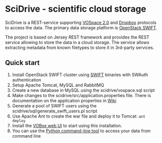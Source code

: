 SciDrive - scientific cloud storage
================================

SciDrive is a REST-service supporting [VOSpace 2.0](http://www.ivoa.net/documents/VOSpace/) and [Dropbox](https://www.dropbox.com/developers/core/docs)
protocols to access the data. The primary data storage platform is [OpenStack SWIFT](http://docs.openstack.org/developer/swift/).

The project is based on Jersey REST framework and provides the REST service allowing to store the data in a cloud storage.
The service allows extracting metadata from known filetypes to store it in 3rd-party services.

Quick start
-----------
1. Install OpenStack SWIFT cluster using [SWIFT](https://launchpad.net/swift) binaries with SWAuth authentication
2. Setup Apache Tomcat, MySQL and RabbitMQ
3. Create a new database in MySQL using the scidrive/vospace.sql script
4. Make changes to the scidrive/src/application.properties file. There is documentation on the application properties in [Wiki](https://github.com/dimm0/scidrive/wiki/SciDrive-Configure)
5. Generate a pool of SWIFT users using the scidrive/sql/generate_swift_users.pl script
6. Use Apache Ant to create the war file and deploy it to Tomcat: `ant deploy`
7. Install the [VOBox web UI](https://github.com/dimm0/scidrive-ui) to start using this installation.
8. You can use the [Python command-line tool](https://github.com/dimm0/scidrive-python-client) to access your data from command line
